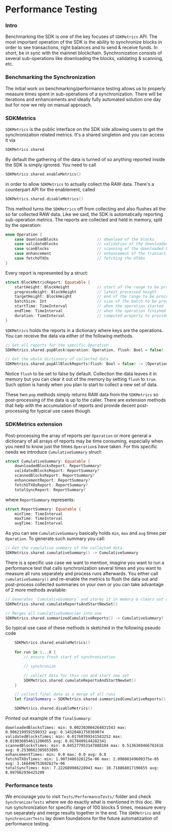 # Performance Testing
### Intro
Benchmarking the SDK is one of the key focuses of `SDKMetrics` API. The most important operation of the SDK is the ability to synchronize blocks in order to see transactions, right balances and to send & receive funds. In short, be in sync with the mainnet blockchain. Synchronization consists of several sub-operations like downloading the blocks, validating & scanning, etc.

### Benchmarking the Synchronization
The initial work on benchmarking/performance testing allows us to properly measure times spent in sub-operations of a synchronization. There will be iterations and enhancements and ideally fully automated solution one day but for now we rely on manual approach.

### SDKMetrics
`SDKMetrics` is the public interface on the SDK side allowing users to get the synchronization related metrics. It's a shared singleton and you can access it via
```swift
SDKMetrics.shared
```
By default the gathering of the data is turned of so anything reported inside the SDK is simply ignored. You need to call
```swift
SDKMetrics.shared.enableMetrics()
```
in order to allow `SDKMetrics` to actually collect the RAW data. There's a counterpart API for the enablement, called
```swift
SDKMetrics.shared.disableMetrics()
```
This method turns the `SDKMetrics` off from collecting and also flushes all the so far collected RAW data. 
Like we said, the SDK is automatically reporting sub-operation metrics. The reports are collected and held in memory, split by the operation:
```swift
enum Operation {
    case downloadBlocks                 // download of the blocks
    case validateBlocks                 // validation of the downloaded blocks
    case scanBlocks                     // scanning of the downloaded blocks
    case enhancement                    // enhancement of the transactions
    case fetchUTXOs                     // fetching the UTXOs
}
```
Every report is represented by a struct:
```swift
struct BlockMetricReport: Equatable {
    startHeight: BlockHeight            // start of the range to be processed
    progressHeight: BlockHeight         // latest processed height
    targetHeight: BlockHeight           // end of the range to be processed
    batchSize: Int                      // size of the batch to be processed
    startTime: TimeInterval             // when the operation started
    endTime: TimeInterval               // when the operation finished
    duration: TimeInterval              // computed property to provide duration
}
```
`SDKMetrics` holds the reports in a dictionary where keys are the operations. You can receive the data via either of the following methods.
```swift
// Get all reports for the specific Operation
SDKMetrics.shared.popBlock(operation: Operation, flush: Bool = false) -> [BlockMetricReport]?

// Get the whole dictionary of collected data
SDKMetrics.shared.popAllBlockReports(flush: Bool = false) -> [Operation : [BlockMetricReport]]
```
Notice `flush` to be set to false by default. Collection the data leaves it in memory but you can clear it out of the memory by setting `flush` to `true`. Such option is handy when you plan to start to collect a new set of data.

These two `pop` methods simply returns RAW data from the `SDKMetrics` so post-processing of the data is up to the caller. There are extension methods that help with the accumulation of reports and provide decent post-processing for typical use cases though.

### SDKMetrics extension
Post-processing the array of reports per `Operation` or more general a dictionary of all arrays of reports may be time consuming, especially when you need to know just the times `Operation`s have taken. For this specific needs we introduce `CumulativeSummary` struct:
```swift
struct CumulativeSummary: Equatable {
    downloadedBlocksReport: ReportSummary?
    validatedBlocksReport: ReportSummary?
    scannedBlocksReport: ReportSummary?
    enhancementReport: ReportSummary?
    fetchUTXOsReport: ReportSummary?
    totalSyncReport: ReportSummary?
```
where `ReportSummary` represents:
```swift
struct ReportSummary: Equatable {
    minTime: TimeInterval
    maxTime: TimeInterval
    avgTime: TimeInterval
```
As you can see `CumulativeSummary` basically holds `min`, `max` and `avg` times per `Operation`. To generate such summary you call:
```swift
// Get the cumulative summary of the collected data
SDKMetrics.shared.cumulativeSummary() -> CumulativeSummary
```
There is a specific use case we want to mention, imagine you want to run a performance test that calls synchronization several times and you want to measure all runs separately and process runs afterwards. You either call `cumulativeSummary()` and re-enable the metrics to flush the data out and post-process collected summaries on your own or you can take advantage of 2 more methods available:
```swift
// Generates `CumulativeSummary` and stores it in memory & clears out data
SDKMetrics.shared.cumulateReportsAndStartNewSet()

// Merges all cumulativeSummaries into one
SDKMetrics.shared.summarizedCumulativeReports() -> CumulativeSummary?
```
So typical use case of these methods is sketched in the following pseudo code
```swift
    SDKMetrics.shared.enableMetrics()
    
    for run in 1...X {
        // ensure fresh start of synchronization

        // synchronize

        // collect data for this run and start new set
        SDKMetrics.shared.cumulateReportsAndStartNewSet()
    }

    // collect final data as a merge of all runs
    let finalSummary = SDKMetrics.shared.summarizedCumulativeReports()

    SDKMetrics.shared.disableMetrics()
```
Printed out example of the `finalSummary`:
```
downloadedBlocksTimes: min: 0.002303004264831543 max: 0.9062199592590332 avg: 0.14520481750369074
validatedBlocksTimes: min: 0.01760399341583252 max: 0.019036054611206055 avg: 0.0178409144282341
scannedBlocksTimes: min: 0.045277953147888184 max: 0.5136369466781616 avg: 0.2530662305653095
enhancementTimes: min: 0.0 max: 0.0 avg: 0.0
fetchUTXOsTimes: min: 1.9073486328125e-06 max: 2.09808349609375e-05 avg: 3.166496753692627e-06
totalSyncTimes: min: 7.222689986228943 max: 10.718868017196655 avg: 8.997062936425209
```

### Performance tests
We encourage you to visit `Tests/PerformanceTests/` folder and check `SynchronizerTests` where we do exactly what is mentioned in this doc. We run synchronization for specific range of 100 blocks 5 times, measure every run separately and merge results together in the end. The `SDKMetrics` and `SynchronizerTests` lay down foundations for the future automatization of performance testing.

